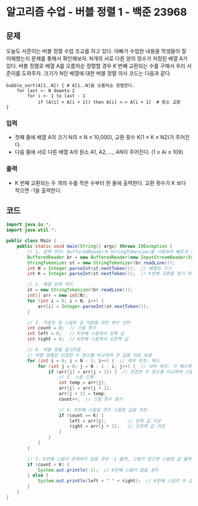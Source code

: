 # 알고리즘 수업 - 버블 정렬 1 - 백준 23968
## 문제
오늘도 서준이는 버블 정렬 수업 조교를 하고 있다. 아빠가 수업한 내용을 학생들이 잘 이해했는지 문제를 통해서 확인해보자.
N개의 서로 다른 양의 정수가 저장된 배열 A가 있다. 버블 정렬로 배열 A를 오름차순 정렬할 경우 _K_ 번째 교환되는 수를 구해서 우리 서준이를 도와주자.
크기가 N인 배열에 대한 버블 정렬 의사 코드는 다음과 같다.
```
bubble_sort(A[1..N]) { # A[1..N]을 오름차순 정렬한다.
    for last <- N downto 2
        for i <- 1 to last - 1
            if (A[i] > A[i + 1]) then A[i] <-> A[i + 1]  # 원소 교환
}
```
### 입력
- 첫째 줄에 배열 A의 크기 N(5 ≤ N ≤ 10,000), 교환 횟수 K(1 ≤ K ≤ N2)가 주어진다.
- 다음 줄에 서로 다른 배열 A의 원소 A1, A2, ..., AN이 주어진다. (1 ≤ Ai ≤ 109)
 
### 출력
- K 번째 교환되는 두 개의 수를 작은 수부터 한 줄에 출력한다. 교환 횟수가 K 보다 작으면 -1을 출력한다.

## 코드
```java
import java.io.*;
import java.util.*;

public class Main {
    public static void main(String[] args) throws IOException {
        // 1. 입력 처리: BufferedReader와 StringTokenizer를 사용하여 빠르게 입력받음
        BufferedReader br = new BufferedReader(new InputStreamReader(System.in));
        StringTokenizer st = new StringTokenizer(br.readLine());
        int N = Integer.parseInt(st.nextToken());  // 배열의 크기
        int K = Integer.parseInt(st.nextToken());  // K번째 교환을 찾기 위한 변수

        // 2. 배열 입력 처리
        st = new StringTokenizer(br.readLine());
        int[] arr = new int[N];
        for (int i = 0; i < N; i++) {
            arr[i] = Integer.parseInt(st.nextToken());
        }

        // 3. 카운트 및 스왑된 값 저장을 위한 변수 선언
        int count = 0;  // 스왑 횟수
        int left = 0;   // K번째 스왑에서 왼쪽 값
        int right = 0;  // K번째 스왑에서 오른쪽 값

        // 4. 버블 정렬 알고리즘
        // 버블 정렬은 인접한 두 원소를 비교하여 큰 값을 뒤로 보냄
        for (int i = 0; i < N - 1; i++) {  // 외부 루프: 패스
            for (int j = 0; j < N - 1 - i; j++) {  // 내부 루프: 각 패스에서 비교할 범위를 줄임
                if (arr[j] > arr[j + 1]) {  // 인접한 두 원소를 비교하여 스왑
                    // 5. 스왑 진행
                    int temp = arr[j];
                    arr[j] = arr[j + 1];
                    arr[j + 1] = temp;
                    count++;  // 스왑 횟수 증가

                    // 6. K번째 스왑일 경우 스왑된 값을 저장
                    if (count == K) {
                        left = arr[j];        // 왼쪽 값 저장
                        right = arr[j + 1];   // 오른쪽 값 저장
                    }
                }
            }
        }

        // 7. K번째 스왑이 존재하지 않을 경우 -1 출력, 그렇지 않으면 스왑된 값 출력
        if (count < K) {
            System.out.println(-1);  // K번째 스왑이 없을 경우
        } else {
            System.out.println(left + " " + right);  // K번째 스왑의 두 값을 출력
        }
    }
}
```
